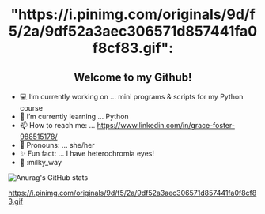 <h1 align="center">"https://i.pinimg.com/originals/9d/f5/2a/9df52a3aec306571d857441fa0f8cf83.gif":</h1>

  <h2 align="center">Welcome to my Github!</h2>
   
      
- :computer: I’m currently working on ... mini programs & scripts for my Python course
- 🧠 I’m currently learning ... Python
- 📫 How to reach me: ... https://www.linkedin.com/in/grace-foster-988515178/
- :woman: Pronouns: ... she/her
- :sparkles: Fun fact: ... I have heterochromia eyes!
- 👋 :milky_way

![Anurag's GitHub stats](https://github-readme-stats.vercel.app/api?username=Fallinqqq&theme=tokyonight&show_icons=true)


https://i.pinimg.com/originals/9d/f5/2a/9df52a3aec306571d857441fa0f8cf83.gif
